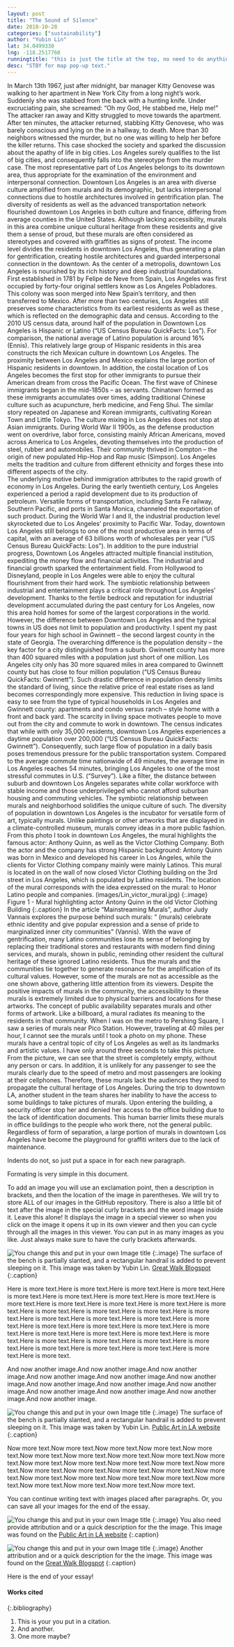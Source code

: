 ```yaml
---
layout: post
title: "The Sound of Silence"
date: 2018-10-28
categories: ["sustainability"] 
author: "Yubin Lin"
lat: 34.0499330
lng: -118.2517760
runningtitle: "this is just the title at the top, no need to do anything here"
desc: "STBY for map pop-up text."
---
```

  In March 13th 1967, just after midnight, bar manager Kitty Genovese was walking to her apartment in New York City from a long night’s work. Suddenly she was stabbed from the back with a hunting knife. Under excruciating pain, she screamed: “Oh my God, He stabbed me, Help me!” The attacker ran away and Kitty struggled to move towards the apartment. After ten minutes, the attacker returned, stabbing Kitty Genovese, who was barely conscious and lying on the in a hallway, to death. More than 30 neighbors witnessed the murder, but no one was willing to help her before the killer returns. This case shocked the society and sparked the discussion about the apathy of life in big cities. Los Angeles surely qualifies to the list of big cities, and consequently falls into the stereotype from the murder case. The most representative part of Los Angeles belongs to its downtown area, thus appropriate for the examination of the environment and interpersonal connection. Downtown Los Angeles is an area with diverse culture amplified from murals and its demographic, but lacks interpersonal connections due to hostile architectures involved in gentrification plan. The diversity of residents as well as the advanced transportation network flourished downtown Los Angeles in both culture and finance, differing from average counties in the United States. Although lacking accessibility, murals in this area combine unique cultural heritage from these residents and give them a sense of proud, but these murals are often considered as stereotypes and covered with graffities as signs of protest. The income level divides the residents in downtown Los Angeles, thus generating a plan for gentrification, creating hostile architectures and guarded interpersonal connection in the downtown.
  As the center of a metropolis, downtown Los Angeles is nourished by its rich history and deep industrial foundations. First established in 1781 by Felipe de Neve from Spain, Los Angeles was first occupied by forty-four original settlers know as Los Angeles Pobladores. This colony was soon merged into New Spain’s territory, and then transferred to Mexico. After more than two centuries, Los Angeles still preserves some characteristics from its earliest residents as well as these , which is reflected on the demographic data and census. According to the 2010 US census data, around half of the population in Downtown Los Angeles is Hispanic or Latino (“US Census Bureau QuickFacts: Los”). For comparison, the national average of Latino population is around 16% (Ennis). This relatively large group of Hispanic residents in this area constructs the rich Mexican culture in downtown Los Angeles. The proximity between Los Angeles and Mexico explains the large portion of Hispanic residents in downtown. In addition, the costal location of Los Angeles becomes the first stop for other immigrants to pursue their American dream from cross the Pacific Ocean. The first wave of Chinese immigrants began in the mid-1850s – as servants. Chinatown formed as these immigrants accumulates over times, adding traditional Chinese culture such as acupuncture, herb medicine, and Feng Shui. The similar story repeated on Japanese and Korean immigrants, cultivating Korean Town and Little Tokyo. The culture mixing in Los Angeles does not stop at Asian immigrants. During World War II 1900s, as the defense production went on overdrive, labor force, consisting mainly African Americans, moved across America to Los Angeles, devoting themselves into the production of steel, rubber and automobiles. Their community thrived in Compton – the origin of new populated Hip-Hop and Rap music (Simpson). Los Angeles melts the tradition and culture from different ethnicity and forges these into different aspects of the city.  
  The underlying motive behind immigration attributes to the rapid growth of economy in Los Angeles. During the early twentieth century, Los Angeles experienced a period a rapid development due to its production of petroleum. Versatile forms of transportation, including Santa Fe railway, Southern Pacific, and ports in Santa Monica, channeled the exportation of such product. During the World War I and II, the industrial production level skyrocketed due to Los Angeles’ proximity to Pacific War. Today, downtown Los Angeles still belongs to one of the most productive area in terms of capital, with an average of 63 billions worth of wholesales per year (“US Census Bureau QuickFacts: Los”). In addition to the pure industrial progress, Downtown Los Angeles attracted multiple financial institution, expediting the money flow and financial activities. The industrial and financial growth sparked the entertainment field. From Hollywood to Disneyland, people in Los Angeles were able to enjoy the cultural flourishment from their hard work. The symbiotic relationship between industrial and entertainment plays a critical role throughout Los Angeles’ development. Thanks to the fertile bedrock and reputation for industrial development accumulated during the past century for Los Angeles, now this area hold homes for some of the largest corporations in the world. However, the difference between Downtown Los Angeles and the typical towns in US does not limit to population and productivity.
  I spent my past four years for high school in Gwinnett – the second largest county in the state of Georgia. The overarching difference is the population density – the key factor for a city distinguished from a suburb. Gwinnett county has more than 400 squared miles with a population just short of one million. Los Angeles city only has 30 more squared miles in area compared to Gwinnett county but has close to four million population (“US Census Bureau QuickFacts: Gwinnett”). Such drastic difference in population density limits the standard of living, since the relative price of real estate rises as land becomes correspondingly more expensive. This reduction in living space is easy to see from the type of typical households in Los Angeles and Gwinnett county: apartments and condo versus ranch – style home with a front and back yard. The scarcity in living space motivates people to move out from the city and commute to work in downtown. The census indicates that while with only 35,000 residents, downtown Los Angeles experiences a daytime population over 200,000 (“US Census Bureau QuickFacts: Gwinnett”). Consequently, such large flow of population in a daily basis poses tremendous pressure for the public transportation system. Compared to the average commute time nationwide of 49 minutes, the average time in Los Angeles reaches 54 minutes, bringing Los Angeles to one of the most stressful commutes in U.S. (“Survey”). Like a filter, the distance between suburb and downtown Los Angeles separates white collar workforce with stable income and those underprivileged who cannot afford suburban housing and commuting vehicles.
  The symbiotic relationship between murals and neighborhood solidifies the unique culture of such. The diversity of population in downtown Los Angeles is the incubator for versatile form of art, typically murals. Unlike paintings or other artworks that are displayed in a climate-controlled museum, murals convey ideas in a more public fashion. From this photo I took in downtown Los Angeles, the mural highlights the famous actor: Anthony Quinn, as well as the Victor Clothing Company. Both the actor and the company has strong Hispanic background: Antony Quinn was born in Mexico and developed his career in Los Angeles, while the clients for Victor Clothing company mainly were mainly Latinos. This mural is located in on the wall of now closed Victor Clothing building on the 3rd street in Los Angeles, which is populated by Latino residents. The location of the mural corresponds with the idea expressed on the mural: to Honor Latino people and companies. 
   (images/Lin_victor_mural.jpg)
   {:.image}
Figure 1 - Mural highlighting actor Antony Quinn in the old Victor Clothing Building
   {:.caption} 
   In the article “Mainstreaming Murals”, author Judy Vannais explores the purpose behind such murals: “ (murals) celebrate ethnic identity and give popular expression and a sense of pride to marginalized inner city communities” (Vannis). With the wave of gentrification, many Latino communities lose its sense of belonging by replacing their traditional stores and restaurants with modern find dining services, and murals, shown in public, reminding other resident the cultural heritage of these ignored Latino residents. Thus the murals and the communities tie together to generate resonance for the amplification of its cultural values. However, some of the murals are not as accessible as the one shown above, gathering little attention from its viewers. 
   Despite the positive impacts of murals in the community, the accessibility to these murals is extremely limited due to physical barriers and locations for these artworks. The concept of public availability separates murals and other forms of artwork. Like a billboard, a mural radiates its meaning to the residents in that community. When I was on the metro to Pershing Square, I saw a series of murals near Pico Station. However, traveling at 40 miles per hour, I cannot see the murals until I took a photo on my phone. These murals have a central topic of city of Los Angeles as well as its landmarks and artistic values. I have only around three seconds to take this picture. From the picture, we can see that the street is completely empty, without any person or cars. In addition, it is unlikely for any passenger to see the murals clearly due to the speed of metro and most passengers are looking at their cellphones. Therefore, these murals lack the audiences they need to propagate the cultural heritage of Los Angeles. During the trip to downtown LA, another student in the team shares her inability to have the access to some buildings to take pictures of murals. Upon entering the building, a security officer stop her and denied her access to the office building due to the lack of identification documents. This human barrier limits these murals in office buildings to the people who work there, not the general public. Regardless of form of separation, a large portion of murals in downtown Los Angeles have become the playground for graffiti writers due to the lack of maintenance. 
   
Indents do not, so just put a space in for each new paragraph.

Formating is very simple in this document. 

To add an image you will use an exclamation point, then a description in brackets, and then the location of the image in parentheses. We will try to store ALL of our images in the GitHub repository.  There is also a little bit of text after the image in the special curly brackets and the word image inside it. Leave this alone! It displays the image in a special viewer so when you click on the image it opens it up in its own viewer and then you can cycle through all the images in this viewer. You can put in as many images as you like. Just always make sure to have the curly brackets afterwards.
   
   
![You change this and put in your own Image title](images/Lin_defensive_bench.jpg)
   {:.image}
The surface of the bench is partially slanted, and a rectangular handrail is added to prevent sleeping on it. This image was taken by Yubin Lin. [Great Walk Blogspot](http://greatlawalk.blogspot.com/2016/11/)
   {:.caption} 

Here is more text.Here is more text.Here is more text.Here is more text.Here is more text.Here is more text.Here is more text.Here is more text.Here is more text.Here is more text.Here is more text.Here is more text.Here is more text.Here is more text.Here is more text.Here is more text.Here is more text.Here is more text.Here is more text.Here is more text.Here is more text.Here is more text.Here is more text.Here is more text.Here is more text.Here is more text.Here is more text.Here is more text.Here is more text.Here is more text.Here is more text.Here is more text.Here is more text.Here is more text.Here is more text.Here is more text.Here is more text.Here is more text.

And now another image.And now another image.And now another image.And now another image.And now another image.And now another image.And now another image.And now another image.And now another image.And now another image.And now another image.And now another image.And now another image.

![You change this and put in your own Image title](images/Lin_man_on_subway.jpg)
   {:.image}
The surface of the bench is partially slanted, and a rectangular handrail is added to prevent sleeping on it. This image was taken by Yubin Lin. [Public Art in LA website](http://www.publicartinla.com/LA_murals/Hollywood/cat_fairfax.html)
   {:.caption} 

Now more text.Now more text.Now more text.Now more text.Now more text.Now more text.Now more text.Now more text.Now more text.Now more text.Now more text.Now more text.Now more text.Now more text.Now more text.Now more text.Now more text.Now more text.Now more text.Now more text.Now more text.Now more text.Now more text.Now more text.Now more text.Now more text.Now more text.Now more text.Now more text.


You can continue writing text with images placed after paragraphs. Or, you can save all your images for the end of the essay.

![You change this and put in your own Image title](images/example1.jpg)
   {:.image}
You also need provide attribution and or a quick description for the the image. This image was found on the [Public Art in LA website](http://www.publicartinla.com/LA_murals/Hollywood/cat_fairfax.html)
   {:.caption} 
   
![You change this and put in your own Image title](images/example2.jpg)
   {:.image}
Another attribution and or a quick description for the the image. This image was found on the [Great Walk Blogspot](http://greatlawalk.blogspot.com/2016/11/)
   {:.caption} 

Here is the end of your essay!

#### Works cited

{:.bibliography} 
1. This is your you put in a citation.
2. And another.
3. One more maybe?
